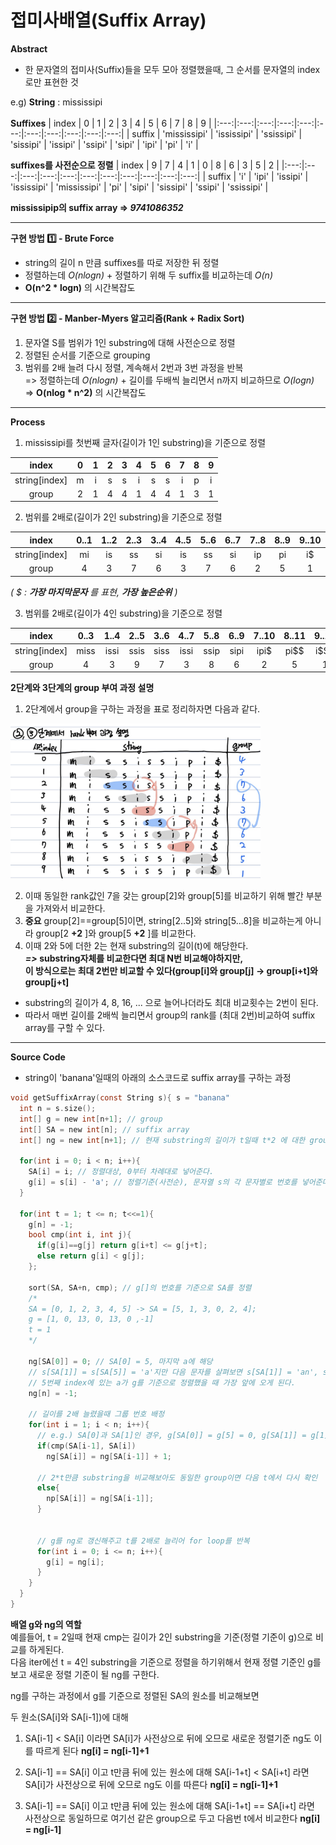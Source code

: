 # 접미사배열(Suffix Array)

**Abstract**
  - 한 문자열의 접미사(Suffix)들을 모두 모아 정렬했을때, 그 순서를 문자열의 index로만 표현한 것

e.g)
**String** : mississipi  
<br/>
**Suffixes**
| index | 0 | 1 | 2 | 3 | 4 | 5 | 6 | 7 | 8 | 9 |
|:---:|:---:|:---:|:---:|:---:|:---:|:---:|:---:|:---:|:---:|:---:|
| suffix | 'mississipi' | 'ississipi' | 'ssissipi' | 'sissipi' | 'issipi' | 'ssipi' | 'sipi' | 'ipi' | 'pi' | 'i' |

**suffixes를 사전순으로 정렬**
| index | 9 | 7 | 4 | 1 | 0 | 8 | 6 | 3 | 5 | 2 |
|:---:|:---:|:---:|:---:|:---:|:---:|:---:|:---:|:---:|:---:|:---:|
| suffix | 'i' | 'ipi' | 'issipi' | 'ississipi' | 'mississipi' | 'pi' | 'sipi' | 'sissipi' | 'ssipi' | 'ssissipi' |  

**mississipip의 suffix array => *9741086352***

---
**구현 방법 1️⃣ - Brute Force**
  - string의 길이 n 만큼 suffixes를 따로 저장한 뒤 정렬
  - 정렬하는데 *O(nlogn)* + 정렬하기 위해 두 suffix를 비교하는데 *O(n)*
  - **O(n^2 * logn)** 의 시간복잡도  

---
**구현 방법 2️⃣ - Manber-Myers 알고리즘(Rank + Radix Sort)**
  1. 문자열 S를 범위가 1인 substring에 대해 사전순으로 정렬
  2. 정렬된 순서를 기준으로 grouping
  3. 범위를 2배 늘려 다시 정렬, 계속해서 2번과 3번 과정을 반복  
  => 정렬하는데 *O(nlogn)* + 길이를 두배씩 늘리면서 n까지 비교하므로 *O(logn)*  
  => **O(nlog * n^2)** 의 시간복잡도  
  
---
**Process**
  1. mississipi를 첫번째 글자(길이가 1인 substring)을 기준으로 정렬  

  | index | 0 | 1 | 2 | 3 | 4 | 5 | 6 | 7 | 8 | 9 |
  |:---:|:---:|:---:|:---:|:---:|:---:|:---:|:---:|:---:|:---:|:---:|
  | string[index] | m | i | s | s | i | s | s | i | p | i |
  | group | 2 | 1 | 4 | 4 | 1 | 4 | 4 | 1 | 3 | 1 |
  
  2. 범위를 2배로(길이가 2인 substring)을 기준으로 정렬  

  | index | 0..1 | 1..2 | 2..3 | 3..4 | 4..5 | 5..6 | 6..7 | 7..8 | 8..9 | 9..10 |
  |:---:|:---:|:---:|:---:|:---:|:---:|:---:|:---:|:---:|:---:|:---:|
  | string[index] | mi | is | ss | si | is | ss | si | ip | pi | i$ |
  | group | 4 | 3 | 7 | 6 | 3 | 7 | 6 | 2 | 5 | 1 |
  
  *( $ : **가장 마지막문자** 를 표현, **가장 높은순위** )*
  
  3. 범위를 2배로(길이가 4인 substring)을 기준으로 정렬  

  | index | 0..3 | 1..4 | 2..5 | 3..6 | 4..7 | 5..8 | 6..9 | 7..10 | 8..11 | 9..12 |
  |:---:|:---:|:---:|:---:|:---:|:---:|:---:|:---:|:---:|:---:|:---:|
  | string[index] | miss | issi | ssis | siss | issi | ssip | sipi | ipi$ | pi$$ | i$$$ |
  | group | 4 | 3 | 9 | 7 | 3 | 8 | 6 | 2 | 5 | 1 |
  
  **2단계와 3단계의 group 부여 과정 설명**  
  1. 2단계에서 group을 구하는 과정을 표로 정리하자면 다음과 같다.  
  <img width="400" src="./images/SuffixArrayProcessTable.jpg" >
  
  2. 이때 동일한 rank값인 7을 갖는 group[2]와 group[5]를 비교하기 위해 빨간 부분을 가져와서 비교한다.  
  3. **중요** group[2]==group[5]이면, string[2..5]와 string[5...8]을 비교하는게 아니라 group[2 **+2** ]와 group[5 **+2** ]를 비교한다.  
  4. 이때 2와 5에 더한 2는 현재 substring의 길이(t)에 해당한다.   
  ***=>* substring자체를 비교한다면 최대 N번 비교해야하지만,  
     이 방식으로는 최대 2번만 비교할 수 있다(group[i]와 group[j] -> group[i+t]와 group[j+t]**   
  - substring의 길이가 4, 8, 16, ... 으로 늘어나더라도 최대 비교횟수는 2번이 된다.  
  - 따라서 매번 길이를 2배씩 늘리면서 group의 rank를 (최대 2번)비교하여 suffix array를 구할 수 있다.  


---
**Source Code**
- string이 'banana'일때의 아래의 소스코드로 suffix array를 구하는 과정 
```c
void getSuffixArray(const String s){ s = "banana"
  int n = s.size();
  int[] g = new int[n+1]; // group
  int[] SA = new int[n]; // suffix array
  int[] ng = new int[n+1]; // 현재 substring의 길이가 t일때 t*2 에 대한 group
  
  for(int i = 0; i < n; i++){
    SA[i] = i; // 정렬대상, 0부터 차례대로 넣어준다.
    g[i] = s[i] - 'a'; // 정렬기준(사전순), 문자열 s의 각 문자별로 번호를 넣어준다(b=1, a=0, n=13)
  }
  
  for(int t = 1; t <= n; t<<=1){
    g[n] = -1;
    bool cmp(int i, int j){
      if(g[i]==g[j] return g[i+t] <= g[j+t];
      else return g[i] < g[j];
    };
    
    sort(SA, SA+n, cmp); // g[]의 번호를 기준으로 SA를 정렬
    /*
    SA = [0, 1, 2, 3, 4, 5] -> SA = [5, 1, 3, 0, 2, 4];
    g = [1, 0, 13, 0, 13, 0 ,-1]
    t = 1
    */
    
    ng[SA[0]] = 0; // SA[0] = 5, 마지막 a에 해당
    // s[SA[1]] = s[SA[5]] = 'a'지만 다음 문자를 살펴보면 s[SA[1]] = 'an', s[SA[5]] = 'a$'이므로  
    // 5번째 index에 있는 a가 g를 기준으로 정렬했을 때 가장 앞에 오게 된다.
    ng[n] = -1;
    
    // 길이를 2배 늘렸을때 그룹 번호 배정
    for(int i = 1; i < n; i++){
      // e.g.) SA[0]과 SA[1]인 경우, g[SA[0]] = g[5] = 0, g[SA[1]] = g[1] = 0으로 같지만 g[6](= -1) < g[2](= 13)이므로 true를 반환
      if(cmp(SA[i-1], SA[i])
        ng[SA[i]] = ng[SA[i-1]] + 1;
        
      // 2*t만큼 substring을 비교해보아도 동일한 group이면 다음 t에서 다시 확인
      else{
        np[SA[i]] = ng[SA[i-1]];
      }
      
      
      // g를 ng로 갱신해주고 t를 2배로 늘리어 for loop를 반복
      for(int i = 0; i <= n; i++){
        g[i] = ng[i];
      }
    }
  }
}

```
**배열 g와 ng의 역할**  
예를들어, t = 2일때 현재 cmp는 길이가 2인 substring을 기준(정렬 기준이 g)으로 비교를 하게된다.  
다음 iter에선 t = 4인 substring을 기준으로 정렬을 하기위해서 현재 정렬 기준인 g를 보고 새로운 정렬 기준이 될 ng를 구한다.  

ng를 구하는 과정에서 g를 기준으로 정렬된 SA의 원소를 비교해보면  

두 원소(SA[i]와 SA[i-1])에 대해  
1. SA[i-1] < SA[i] 이라면 SA[i]가 사전상으로 뒤에 오므로 새로운 정렬기준 ng도 이를 따르게 된다 **ng[i] = ng[i-1]+1**  

2. SA[i-1] == SA[i] 이고 t만큼 뒤에 있는 원소에 대해 SA[i-1+t] < SA[i+t] 라면   
   SA[i]가 사전상으로 뒤에 오므로 ng도 이를 따른다 **ng[i] = ng[i-1]+1**  
   
3. SA[i-1] == SA[i] 이고 t만큼 뒤에 있는 원소에 대해 SA[i-1+t] == SA[i+t] 라면  
   사전상으로 동일하므로 여기선 같은 group으로 두고 다음번 t에서 비교한다 **ng[i] = ng[i-1]**  
